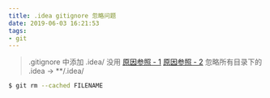 ```yaml
---
title: .idea gitignore 忽略问题
date: 2019-06-03 16:21:53
tags:
- git
---
```

> .gitignore 中添加 .idea/ 没用
[原因参照 - 1](https://help.github.com/en/articles/ignoring-files)
[原因参照 - 2](https://git-scm.com/docs/gitignore)
忽略所有目录下的 .idea -> \*\*/.idea/
```bash
$ git rm --cached FILENAME
```
